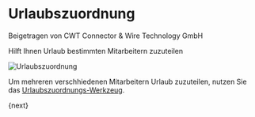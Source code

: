 # Urlaubszuordnung
<span class="text-muted contributed-by">Beigetragen von CWT Connector & Wire Technology GmbH</span>

Hilft Ihnen Urlaub bestimmten Mitarbeitern zuzuteilen

<img class="screenshot" alt="Urlaubszuordnung" src="/assets/erpnext_docs/assets/img/human-resources/leave-allocation.png">

Um mehreren verschhiedenen Mitarbeitern Urlaub zuzuteilen, nutzen Sie das [Urlaubszuordnungs-Werkzeug](/docs/user/manual/de/human-resources/tools/leave-allocation-tool.html).

{next}
